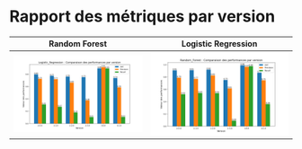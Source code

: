 # Rapport des métriques par version

|**Random Forest** | **Logistic Regression**|
:-----------------:|:-----------------------:
![Comparaison Logistic](Logistic_Regression.png) | ![Comparaison Forest](Random_Forest.png)
